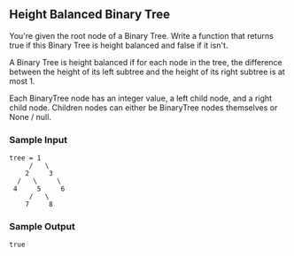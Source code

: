 
## Height Balanced Binary Tree

You're given the root node of a Binary Tree. Write a function that returns
true if this Binary Tree is height balanced and
false if it isn't.

A Binary Tree is height balanced if for each node in the tree, the difference
between the height of its left subtree and the height of its right subtree is
at most 1.

Each BinaryTree node has an integer value, a
left child node, and a right child node. Children
nodes can either be BinaryTree nodes themselves or
None / null.

### Sample Input
```
tree = 1
     /   \
    2     3
  /   \     \
 4     5     6
     /   \
    7     8
```

### Sample Output
```
true
```
